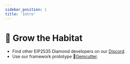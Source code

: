 ```yaml
---
sidebar_position: 1
title: 'Intro'
---
```


# 🌱 Grow the Habitat

- Find other EIP2535 Diamond developers on our [Discord](https://discord.com/invite/Pqdj73UTt6).
- Use our framework prototype 💎[Gemcutter](/Developers/Gemcutter/About.md).
